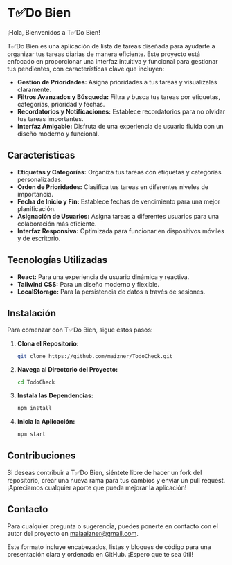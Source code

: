 # T✅Do Bien

¡Hola, Bienvenidos a T✅Do Bien!

T✅Do Bien es una aplicación de lista de tareas diseñada para ayudarte a organizar tus tareas diarias de manera eficiente. Este proyecto está enfocado en proporcionar una interfaz intuitiva y funcional para gestionar tus pendientes, con características clave que incluyen:

- **Gestión de Prioridades:** Asigna prioridades a tus tareas y visualízalas claramente.
- **Filtros Avanzados y Búsqueda:** Filtra y busca tus tareas por etiquetas, categorías, prioridad y fechas.
- **Recordatorios y Notificaciones:** Establece recordatorios para no olvidar tus tareas importantes.
- **Interfaz Amigable:** Disfruta de una experiencia de usuario fluida con un diseño moderno y funcional.

## Características

- **Etiquetas y Categorías:** Organiza tus tareas con etiquetas y categorías personalizadas.
- **Orden de Prioridades:** Clasifica tus tareas en diferentes niveles de importancia.
- **Fecha de Inicio y Fin:** Establece fechas de vencimiento para una mejor planificación.
- **Asignación de Usuarios:** Asigna tareas a diferentes usuarios para una colaboración más eficiente.
- **Interfaz Responsiva:** Optimizada para funcionar en dispositivos móviles y de escritorio.

## Tecnologías Utilizadas

- **React:** Para una experiencia de usuario dinámica y reactiva.
- **Tailwind CSS:** Para un diseño moderno y flexible.
- **LocalStorage:** Para la persistencia de datos a través de sesiones.

## Instalación

Para comenzar con T✅Do Bien, sigue estos pasos:

1. **Clona el Repositorio:**
   ```bash
   git clone https://github.com/maizner/TodoCheck.git

2. **Navega al Directorio del Proyecto:**
   ```bash
   cd TodoCheck


3. **Instala las Dependencias:**
   ```bash
   npm install


4. **Inicia la Aplicación:**
   ```bash
   npm start


## Contribuciones
Si deseas contribuir a T✅Do Bien, siéntete libre de hacer un fork del repositorio, crear una nueva rama para tus cambios y enviar un pull request. ¡Apreciamos cualquier aporte que pueda mejorar la aplicación!

## Contacto
Para cualquier pregunta o sugerencia, puedes ponerte en contacto con el autor del proyecto en maiaaizner@gmail.com.


Este formato incluye encabezados, listas y bloques de código para una presentación clara y ordenada en GitHub. ¡Espero que te sea útil!

